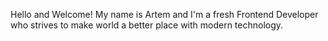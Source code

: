 
Hello and Welcome! My name is Artem and I'm a fresh Frontend Developer who strives to make world a better place with modern technology.
